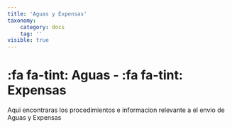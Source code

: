 ```yaml
---
title: 'Aguas y Expensas'
taxonomy:
    category: docs
    tag: ''
visible: true
---
```


# :fa fa-tint:  Aguas - :fa fa-tint: Expensas

Aqui encontraras los procedimientos  e informacion relevante a el envio de Aguas y Expensas